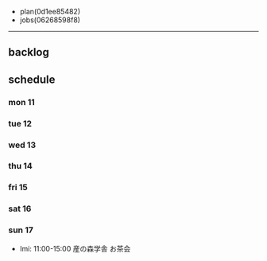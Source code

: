 
- plan(0d1ee85482)
- jobs(06268598f8)
---

## backlog

## schedule
### mon 11
### tue 12
### wed 13
### thu 14
### fri 15
### sat 16
### sun 17
- lmi: 11:00-15:00 産の森学舎 お茶会




